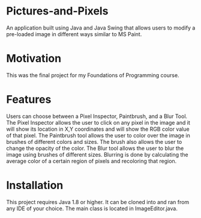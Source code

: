 # Pictures-and-Pixels
An application built using Java and Java Swing that allows users to modify a pre-loaded image in different ways similar to MS Paint. 

# Motivation
This was the final project for my Foundations of Programming course.

# Features
Users can choose between a Pixel Inspector, Paintbrush, and a Blur Tool. 
  The Pixel Inspector allows the user to click on any pixel in the image and it will show its location in X,Y coordinates and will show the RGB color value of that pixel. 
  The Paintbrush tool allows the user to color over the image in brushes of different colors and sizes. The brush also allows the user to change the opacity of the color. 
  The Blur tool allows the user to blur the image using brushes of different sizes. Blurring is done by calculating the average color of a certain region of pixels and recoloring that region. 

# Installation
This project requires Java 1.8 or higher. It can be cloned into and ran from any IDE of your choice. The main class is located in ImageEditor.java. 



